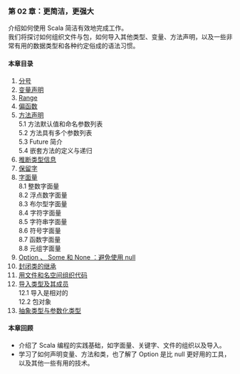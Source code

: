### 第 02 章：更简洁，更强大 ###
介绍如何使用 Scala  简洁有效地完成工作。  
我们将探讨如何组织文件与包，如何导入其他类型、变量、方法声明，以及一些非常有用的数据类型和各种约定俗成的语法习惯。
#### 本章目录 ####
1.	[分号](Course01Semicolons.scala)   
2.	[变量声明](Course02VariableDeclarations.scala)   
3.	[Range](Course03Range.scala)   
4.	[偏函数](Course04PartialFunctions.scala)   
5.	[方法声明](Course05MethodDeclarations.scala)   
	5.1	方法默认值和命名参数列表   
	5.2	方法具有多个参数列表   
	5.3	Future 简介   
	5.4	嵌套方法的定义与递归   
6.	[推断类型信息](Course06InferringType.scala)   
7.	[保留字](Course07ReservedWords.scala)   
8.	[字面量](Course08LiteralValues.scala)   
	8.1	整数字面量   
	8.2	浮点数字面量   
	8.3	布尔型字面量   
	8.4	字符字面量   
	8.5	字符串字面量   
	8.6	符号字面量   
	8.7	函数字面量   
	8.8	元组字面量   
9.	[Option 、 Some 和 None ：避免使用 null](Course09Option.scala)   
10.	[封闭类的继承](Course10SealedClass.scala)   
11.	[用文件和名空间组织代码](Course11OrganizingCode.scala)   
12.	[导入类型及其成员](Course12ImportingTypes.scala)   
	12.1	导入是相对的   
	12.2	包对象   
13.	[抽象类型与参数化类型](Course13AbstractTypes.scala)     

#### 本章回顾 ####    
-   介绍了 Scala  编程的实践基础，如字面量、关键字、文件的组织以及导入。
-   学习了如何声明变量、方法和类，也了解了 Option 是比 null 更好用的工具，以及其他一些有用的技术。

